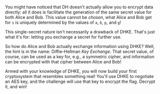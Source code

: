 You might have noticed that DH doesn't actually allow you to encrypt data directly: all it does is facilitate the generation of the same secret value for both Alice and Bob.
This value cannot be _chosen_, what Alice and Bob get for `s` is uniquely determined by the values of `a`, `b`, `p`, and `g`!

This single-secret nature isn't necessarily a drawback of DHKE.
That's just what it's for: letting you exchange a secret for further use.

So how do Alice and Bob actually exchange information using DHKE?
Well, the hint is in the name: Diffie-Hellman _Key Exchange_.
That secret value, of course, can be used as a key for, e.g., a symmetric cipher, and information can be encrypted with that cipher between Alice and Bob!

Armed with your knowledge of DHKE, you will now build your first cryptosystem that resembles something real!
You'll use DHKE to negotiate an AES key, and the challenge will use that key to encrypt the flag.
Decrypt it, and win!
